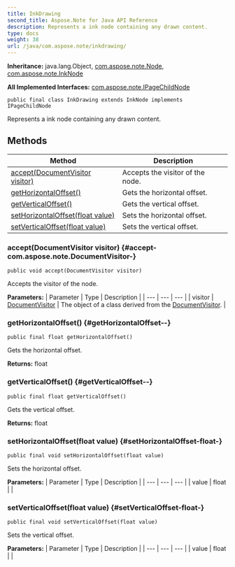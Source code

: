 ```yaml
---
title: InkDrawing
second_title: Aspose.Note for Java API Reference
description: Represents a ink node containing any drawn content.
type: docs
weight: 38
url: /java/com.aspose.note/inkdrawing/
---
```


**Inheritance:**
java.lang.Object, [com.aspose.note.Node](../../com.aspose.note/node), [com.aspose.note.InkNode](../../com.aspose.note/inknode)

**All Implemented Interfaces:**
[com.aspose.note.IPageChildNode](../../com.aspose.note/ipagechildnode)
```
public final class InkDrawing extends InkNode implements IPageChildNode
```

Represents a ink node containing any drawn content.
## Methods

| Method | Description |
| --- | --- |
| [accept(DocumentVisitor visitor)](#accept-com.aspose.note.DocumentVisitor-) | Accepts the visitor of the node. |
| [getHorizontalOffset()](#getHorizontalOffset--) | Gets the horizontal offset. |
| [getVerticalOffset()](#getVerticalOffset--) | Gets the vertical offset. |
| [setHorizontalOffset(float value)](#setHorizontalOffset-float-) | Sets the horizontal offset. |
| [setVerticalOffset(float value)](#setVerticalOffset-float-) | Sets the vertical offset. |
### accept(DocumentVisitor visitor) {#accept-com.aspose.note.DocumentVisitor-}
```
public void accept(DocumentVisitor visitor)
```


Accepts the visitor of the node.

**Parameters:**
| Parameter | Type | Description |
| --- | --- | --- |
| visitor | [DocumentVisitor](../../com.aspose.note/documentvisitor) | The object of a class derived from the [DocumentVisitor](../../com.aspose.note/documentvisitor). |

### getHorizontalOffset() {#getHorizontalOffset--}
```
public final float getHorizontalOffset()
```


Gets the horizontal offset.

**Returns:**
float
### getVerticalOffset() {#getVerticalOffset--}
```
public final float getVerticalOffset()
```


Gets the vertical offset.

**Returns:**
float
### setHorizontalOffset(float value) {#setHorizontalOffset-float-}
```
public final void setHorizontalOffset(float value)
```


Sets the horizontal offset.

**Parameters:**
| Parameter | Type | Description |
| --- | --- | --- |
| value | float |  |

### setVerticalOffset(float value) {#setVerticalOffset-float-}
```
public final void setVerticalOffset(float value)
```


Sets the vertical offset.

**Parameters:**
| Parameter | Type | Description |
| --- | --- | --- |
| value | float |  |

